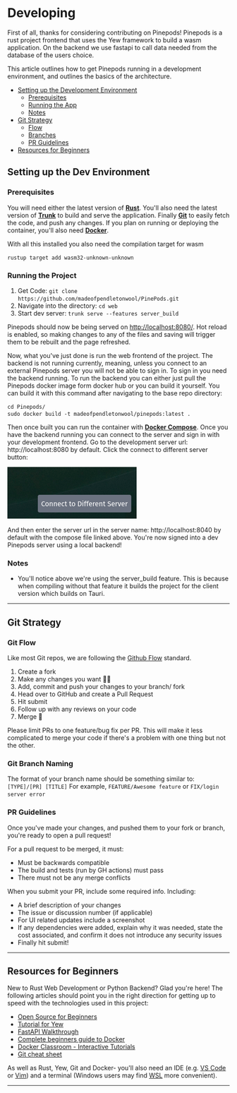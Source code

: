 # Developing

First of all, thanks for considering contributing on Pinepods! Pinepods is a rust project frontend that uses the Yew framework to build a wasm application. On the backend we use fastapi to call data needed from the database of the users choice.

This article outlines how to get Pinepods running in a development environment, and outlines the basics of the architecture.

- [Setting up the Development Environment](#setting-up-the-dev-environment)
  - [Prerequisites](#prerequisites)
  - [Running the App](#running-the-project)
  - [Notes](#notes)
- [Git Strategy](#git-strategy)
  - [Flow](#git-flow)
  - [Branches](#git-branch-naming)
  - [PR Guidelines](#pr-guidelines)
- [Resources for Beginners](#resources-for-beginners)

## Setting up the Dev Environment

### Prerequisites

You will need either the latest version of **[Rust](https://www.rust-lang.org/tools/install)**. You'll also need the latest version of **[Trunk](https://trunkrs.dev/)** to build and serve the application. Finally **[Git](https://git-scm.com/downloads)** to easily fetch the code, and push any changes. If you plan on running or deploying the container, you'll also need **[Docker](https://docs.docker.com/get-docker/)**. 

With all this installed you also need the compilation target for wasm

```
rustup target add wasm32-unknown-unknown
```

### Running the Project

1. Get Code: `git clone https://github.com/madeofpendletonwool/PinePods.git`
2. Navigate into the directory: `cd web`
4. Start dev server: `trunk serve --features server_build`

Pinepods should now be being served on <http://localhost:8080/>. Hot reload is enabled, so making changes to any of the files and saving will trigger them to be rebuilt and the page refreshed.

Now, what you've just done is run the web frontend of the project. The backend is not running currently, meaning, unless you connect to an external Pinepods server you will not be able to sign in. To sign in you need the backend running. To run the backend you can either just pull the Pinepods docker image form docker hub or you can build it yourself. You can build it with this command after navigating to the base repo directory: 

```
cd Pinepods/
sudo docker build -t madeofpendletonwool/pinepods:latest .
```

Then once built you can run the container with **[Docker Compose](https://github.com/madeofpendletonwool/PinePods/tree/main/deployment/docker/compose-files)**. Once you have the backend running you can connect to the server and sign in with your development frontend. Go to the development server url: http://localhost:8080 by default. Click the connect to different server button:

![Connect Different Server Button](../../static/img/diff-serv.png)

And then enter the server url in the server name: http://localhost:8040 by default with the compose file linked above. You're now signed into a dev Pinepods server using a local backend!

### Notes

- You'll notice above we're using the server_build feature. This is because when compiling without that feature it builds the project for the client version which builds on Tauri. 

---

## Git Strategy

### Git Flow

Like most Git repos, we are following the [Github Flow](https://guides.github.com/introduction/flow) standard.

1. Create a fork
2. Make any changes you want 🧑‍💻
3. Add, commit and push your changes to your branch/ fork
4. Head over to GitHub and create a Pull Request
5. Hit submit
6. Follow up with any reviews on your code
7. Merge 🎉

Please limit PRs to one feature/bug fix per PR. This will make it less complicated to merge your code if there's a problem with one thing but not the other.

### Git Branch Naming

The format of your branch name should be something similar to: `[TYPE]/[PR] [TITLE]`
For example, `FEATURE/Awesome feature` or `FIX/login server error`

### PR Guidelines

Once you've made your changes, and pushed them to your fork or branch, you're ready to open a pull request!

For a pull request to be merged, it must:

- Must be backwards compatible
- The build and tests (run by GH actions) must pass
- There must not be any merge conflicts

When you submit your PR, include some required info. Including:

- A brief description of your changes
- The issue or discussion number (if applicable)
- For UI related updates include a screenshot
- If any dependencies were added, explain why it was needed, state the cost associated, and confirm it does not introduce any security issues
- Finally hit submit!

---

## Resources for Beginners

New to Rust Web Development or Python Backend? Glad you're here! The following articles should point you in the right direction for getting up to speed with the technologies used in this project:

- [Open Source for Beginners](https://opensource.guide/how-to-contribute/)
- [Tutorial for Yew](https://yew.rs/docs/tutorial)
- [FastAPI Walkthrough](https://fastapi.tiangolo.com/tutorial/first-steps/)
- [Complete beginners guide to Docker](https://docker-curriculum.com/)
- [Docker Classroom - Interactive Tutorials](https://training.play-with-docker.com/)
- [Git cheat sheet](http://git-cheatsheet.com/)

As well as Rust, Yew, Git and Docker- you'll also need an IDE (e.g. [VS Code](https://code.visualstudio.com/) or [Vim](https://www.vim.org/)) and a terminal (Windows users may find [WSL](https://docs.microsoft.com/en-us/windows/wsl/) more convenient).

---
